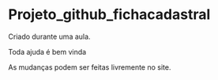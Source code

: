 # Projeto_github_fichacadastral
 
Criado durante uma aula.

Toda ajuda é bem vinda

As mudanças podem ser feitas livremente no site.
